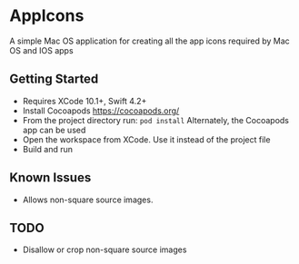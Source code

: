 # AppIcons
A simple Mac OS application for creating all the app icons required by Mac OS and IOS apps

## Getting Started
* Requires XCode 10.1+, Swift 4.2+
* Install Cocoapods https://cocoapods.org/
* From the project directory run: ``` pod install ``` Alternately, the Cocoapods app can be used
* Open the workspace from XCode. Use it instead of the project file
* Build and run

## Known Issues
* Allows non-square source images.

## TODO
* Disallow or crop non-square source images
